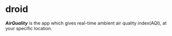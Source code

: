 # droid
***AirQuality*** is the app which gives real-time ambient air quality index(AQI), at your specific location. 

